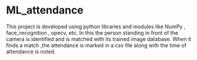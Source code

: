 # ML_attendance
This project is developed using python libraries and modules like NumPy , face_recognition , opecv, etc. In this  the person standing in front of the camera is identified and is matched with its trained image database. When it finds a match ,the attendance is marked in a csv file along with the time of attendance is noted.

